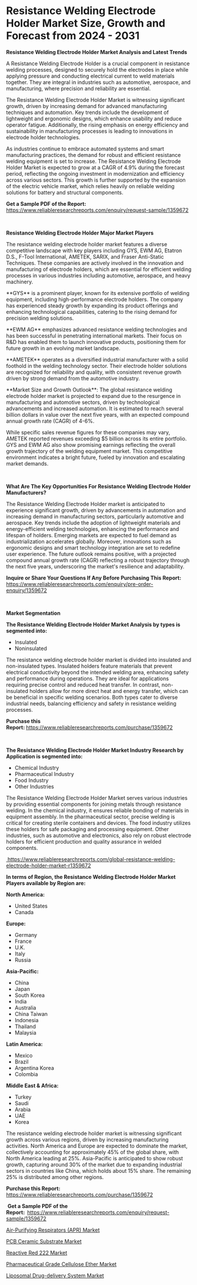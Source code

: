 <p><h1>Resistance Welding Electrode Holder Market Size, Growth and Forecast from 2024 - 2031</h1></p><p><strong>Resistance Welding Electrode Holder Market Analysis and Latest Trends</strong></p>
<p><p>A Resistance Welding Electrode Holder is a crucial component in resistance welding processes, designed to securely hold the electrodes in place while applying pressure and conducting electrical current to weld materials together. They are integral in industries such as automotive, aerospace, and manufacturing, where precision and reliability are essential.</p><p>The Resistance Welding Electrode Holder Market is witnessing significant growth, driven by increasing demand for advanced manufacturing techniques and automation. Key trends include the development of lightweight and ergonomic designs, which enhance usability and reduce operator fatigue. Additionally, the rising emphasis on energy efficiency and sustainability in manufacturing processes is leading to innovations in electrode holder technologies.</p><p>As industries continue to embrace automated systems and smart manufacturing practices, the demand for robust and efficient resistance welding equipment is set to increase. The Resistance Welding Electrode Holder Market is expected to grow at a CAGR of 4.9% during the forecast period, reflecting the ongoing investment in modernization and efficiency across various sectors. This growth is further supported by the expansion of the electric vehicle market, which relies heavily on reliable welding solutions for battery and structural components.</p></p>
<p><strong>Get a Sample PDF of the Report:&nbsp;</strong> <a href="https://www.reliableresearchreports.com/enquiry/request-sample/1359672">https://www.reliableresearchreports.com/enquiry/request-sample/1359672</a></p>
<p>&nbsp;</p>
<p><strong>Resistance Welding Electrode Holder Major Market Players</strong></p>
<p><p>The resistance welding electrode holder market features a diverse competitive landscape with key players including GYS, EWM AG, Etatron D.S., F-Tool International, AMETEK, SARIX, and Fraser Anti-Static Techniques. These companies are actively involved in the innovation and manufacturing of electrode holders, which are essential for efficient welding processes in various industries including automotive, aerospace, and heavy machinery.</p><p>**GYS** is a prominent player, known for its extensive portfolio of welding equipment, including high-performance electrode holders. The company has experienced steady growth by expanding its product offerings and enhancing technological capabilities, catering to the rising demand for precision welding solutions.</p><p>**EWM AG** emphasizes advanced resistance welding technologies and has been successful in penetrating international markets. Their focus on R&D has enabled them to launch innovative products, positioning them for future growth in an evolving market landscape.</p><p>**AMETEK** operates as a diversified industrial manufacturer with a solid foothold in the welding technology sector. Their electrode holder solutions are recognized for reliability and quality, with consistent revenue growth driven by strong demand from the automotive industry.</p><p>**Market Size and Growth Outlook**: The global resistance welding electrode holder market is projected to expand due to the resurgence in manufacturing and automotive sectors, driven by technological advancements and increased automation. It is estimated to reach several billion dollars in value over the next five years, with an expected compound annual growth rate (CAGR) of 4-6%.</p><p>While specific sales revenue figures for these companies may vary, AMETEK reported revenues exceeding $5 billion across its entire portfolio. GYS and EWM AG also show promising earnings reflecting the overall growth trajectory of the welding equipment market. This competitive environment indicates a bright future, fueled by innovation and escalating market demands.</p></p>
<p>&nbsp;</p>
<p><strong>What Are The Key Opportunities For Resistance Welding Electrode Holder Manufacturers?</strong></p>
<p><p>The Resistance Welding Electrode Holder market is anticipated to experience significant growth, driven by advancements in automation and increasing demand in manufacturing sectors, particularly automotive and aerospace. Key trends include the adoption of lightweight materials and energy-efficient welding technologies, enhancing the performance and lifespan of holders. Emerging markets are expected to fuel demand as industrialization accelerates globally. Moreover, innovations such as ergonomic designs and smart technology integration are set to redefine user experience. The future outlook remains positive, with a projected compound annual growth rate (CAGR) reflecting a robust trajectory through the next five years, underscoring the market's resilience and adaptability.</p></p>
<p><strong>Inquire or Share Your Questions If Any Before Purchasing This Report:</strong> <a href="https://www.reliableresearchreports.com/enquiry/pre-order-enquiry/1359672">https://www.reliableresearchreports.com/enquiry/pre-order-enquiry/1359672</a></p>
<p>&nbsp;</p>
<p><strong>Market Segmentation</strong></p>
<p><strong>The Resistance Welding Electrode Holder Market Analysis by types is segmented into:</strong></p>
<p><ul><li>Insulated</li><li>Noninsulated</li></ul></p>
<p><p>The resistance welding electrode holder market is divided into insulated and non-insulated types. Insulated holders feature materials that prevent electrical conductivity beyond the intended welding area, enhancing safety and performance during operations. They are ideal for applications requiring precise control and reduced heat transfer. In contrast, non-insulated holders allow for more direct heat and energy transfer, which can be beneficial in specific welding scenarios. Both types cater to diverse industrial needs, balancing efficiency and safety in resistance welding processes.</p></p>
<p><strong>Purchase this Report:&nbsp;</strong><a href="https://www.reliableresearchreports.com/purchase/1359672">https://www.reliableresearchreports.com/purchase/1359672</a></p>
<p>&nbsp;</p>
<p><strong>The Resistance Welding Electrode Holder Market Industry Research by Application is segmented into:</strong></p>
<p><ul><li>Chemical Industry</li><li>Pharmaceutical Industry</li><li>Food Industry</li><li>Other Industries</li></ul></p>
<p><p>The Resistance Welding Electrode Holder Market serves various industries by providing essential components for joining metals through resistance welding. In the chemical industry, it ensures reliable bonding of materials in equipment assembly. In the pharmaceutical sector, precise welding is critical for creating sterile containers and devices. The food industry utilizes these holders for safe packaging and processing equipment. Other industries, such as automotive and electronics, also rely on robust electrode holders for efficient production and quality assurance in welded components.</p></p>
<p><a href="https://www.reliableresearchreports.com/global-resistance-welding-electrode-holder-market-r1359672">&nbsp;https://www.reliableresearchreports.com/global-resistance-welding-electrode-holder-market-r1359672</a></p>
<p><strong>In terms of Region, the Resistance Welding Electrode Holder Market Players available by Region are:</strong></p>
<p>
    <p> <strong> North America: </strong>
        <ul>
            <li>United States</li>
            <li>Canada</li>
        </ul>
        </p> 
    <p> <strong> Europe: </strong>
        <ul>
            <li>Germany</li>
            <li>France</li>
            <li>U.K.</li>
            <li>Italy</li>
            <li>Russia</li>
        </ul>
        </p> 
    <p> <strong> Asia-Pacific: </strong>
        <ul>
            <li>China</li>
            <li>Japan</li>
            <li>South Korea</li>
            <li>India</li>
            <li>Australia</li>
            <li>China Taiwan</li>
            <li>Indonesia</li>
            <li>Thailand</li>
            <li>Malaysia</li>
        </ul>
        </p> 
    <p> <strong> Latin America: </strong>
        <ul>
            <li>Mexico</li>
            <li>Brazil</li>
            <li>Argentina Korea</li>
            <li>Colombia</li>
        </ul>
        </p> 
    <p> <strong> Middle East & Africa: </strong>
        <ul>
            <li>Turkey</li>
            <li>Saudi</li>
            <li>Arabia</li>
            <li>UAE</li>
            <li>Korea</li>
        </ul>
    </p>
    </p>
<p><p>The resistance welding electrode holder market is witnessing significant growth across various regions, driven by increasing manufacturing activities. North America and Europe are expected to dominate the market, collectively accounting for approximately 45% of the global share, with North America leading at 25%. Asia-Pacific is anticipated to show robust growth, capturing around 30% of the market due to expanding industrial sectors in countries like China, which holds about 15% share. The remaining 25% is distributed among other regions.</p></p>
<p><strong>Purchase this Report: </strong><a href="https://www.reliableresearchreports.com/purchase/1359672">https://www.reliableresearchreports.com/purchase/1359672</a></p>
<p>&nbsp;<strong>Get a Sample PDF of the Report:&nbsp;&nbsp;</strong><a href="https://www.reliableresearchreports.com/enquiry/request-sample/1359672">https://www.reliableresearchreports.com/enquiry/request-sample/1359672</a></p>
<p><strong></strong></p>
<p><p><a href="https://github.com/FlorianWolf90/Market-Research-Report-List-1/blob/main/air-purifying-respirators-apr-market.md">Air-Purifying Respirators (APR) Market</a></p><p><a href="https://www.linkedin.com/pulse/comprehensive-analysis-global-pcb-ceramic-substrate-rsfyc?trackingId=hap9B8QTQ1yWM3PeNsvEMA%3D%3D">PCB Ceramic Substrate Market</a></p><p><a href="https://www.linkedin.com/pulse/global-reactive-red-222-market-projected-grow-cagr-51-forcasted-hidac?trackingId=TJrHoOvkSWyJr4Hj6918IQ%3D%3D">Reactive Red 222 Market</a></p><p><a href="https://issuu.com/reportprime-2/docs/pharmaceutical-grade-cellulose-ethe_91e5ebe77092dd">Pharmaceutical Grade Cellulose Ether Market</a></p><p><a href="https://issuu.com/reportprime-2/docs/liposomal-drug-delivery-system-mark_76525fa1e56efc">Liposomal Drug-delivery System Market</a></p></p>